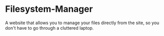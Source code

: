 # Filesystem-Manager
A website that allows you to manage your files directly from the site, so you don't have to go through a cluttered laptop.
